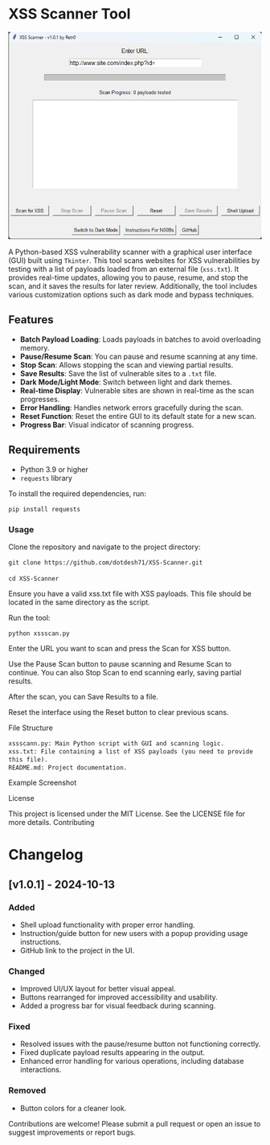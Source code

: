 # XSS Scanner Tool

![XSS_Scanner](https://github.com/dotdesh71/XSS-Scanner/blob/main/screenshot.png)

A Python-based XSS vulnerability scanner with a graphical user interface (GUI) built using `Tkinter`. This tool scans websites for XSS vulnerabilities by testing with a list of payloads loaded from an external file (`xss.txt`). It provides real-time updates, allowing you to pause, resume, and stop the scan, and it saves the results for later review. Additionally, the tool includes various customization options such as dark mode and bypass techniques.

## Features

- **Batch Payload Loading**: Loads payloads in batches to avoid overloading memory.
- **Pause/Resume Scan**: You can pause and resume scanning at any time.
- **Stop Scan**: Allows stopping the scan and viewing partial results.
- **Save Results**: Save the list of vulnerable sites to a `.txt` file.
- **Dark Mode/Light Mode**: Switch between light and dark themes.
- **Real-time Display**: Vulnerable sites are shown in real-time as the scan progresses.
- **Error Handling**: Handles network errors gracefully during the scan.
- **Reset Function**: Reset the entire GUI to its default state for a new scan.
- **Progress Bar**: Visual indicator of scanning progress.

## Requirements

- Python 3.9 or higher
- `requests` library

To install the required dependencies, run:

    pip install requests

### Usage

Clone the repository and navigate to the project directory:

    git clone https://github.com/dotdesh71/XSS-Scanner.git

    cd XSS-Scanner

Ensure you have a valid xss.txt file with XSS payloads. This file should be located in the same directory as the script.

Run the tool:

    python xssscan.py

Enter the URL you want to scan and press the Scan for XSS button.

Use the Pause Scan button to pause scanning and Resume Scan to continue. You can also Stop Scan to end scanning early, saving partial results.

After the scan, you can Save Results to a file.

Reset the interface using the Reset button to clear previous scans.

File Structure

    xssscann.py: Main Python script with GUI and scanning logic.
    xss.txt: File containing a list of XSS payloads (you need to provide this file).
    README.md: Project documentation.

Example Screenshot

License

This project is licensed under the MIT License. See the LICENSE file for more details.
Contributing

# Changelog

## [v1.0.1] - 2024-10-13

### Added
- Shell upload functionality with proper error handling.
- Instruction/guide button for new users with a popup providing usage instructions.
- GitHub link to the project in the UI.

### Changed
- Improved UI/UX layout for better visual appeal.
- Buttons rearranged for improved accessibility and usability.
- Added a progress bar for visual feedback during scanning.

### Fixed
- Resolved issues with the pause/resume button not functioning correctly.
- Fixed duplicate payload results appearing in the output.
- Enhanced error handling for various operations, including database interactions.

### Removed
- Button colors for a cleaner look.


Contributions are welcome! Please submit a pull request or open an issue to suggest improvements or report bugs.
